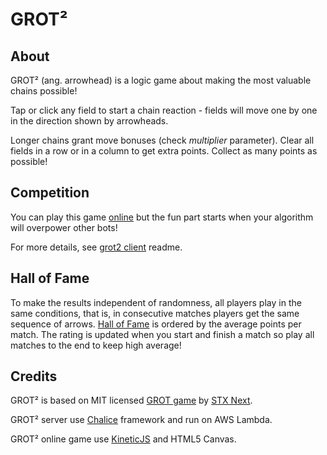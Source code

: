 # GROT²
## About
GROT² (ang. arrowhead) is a logic game about making the most valuable chains
possible!

Tap or click any field to start a chain reaction - fields will move one by one
in the direction shown by arrowheads.

Longer chains grant move bonuses (check *multiplier* parameter). Clear all
fields in a row or in a column to get extra points. Collect as many points as
possible!

## Competition
You can play this game [online](http://game.pythonfasterway.org/game.html)
but the fun part starts when your algorithm will overpower other bots!

For more details, see [grot2 client](client) readme.

## Hall of Fame
To make the results independent of randomness, all players
play in the same conditions, that is, in consecutive matches
players get the same sequence of arrows.
[Hall of Fame](http://game.pythonfasterway.org/hall-of-fame.html)
is ordered by the average points per match. The rating is
updated when you start and finish a match so play all
matches to the end to keep high average!

## Credits

GROT² is based on MIT licensed [GROT game](http://grot.hackathons.stxnext.pl/)
by [STX Next](https://stxnext.com/).

GROT² server use [Chalice](https://chalice.readthedocs.io) framework and run
on AWS Lambda.

GROT² online game use [KineticJS](http://kineticjs.com) and HTML5 Canvas.
